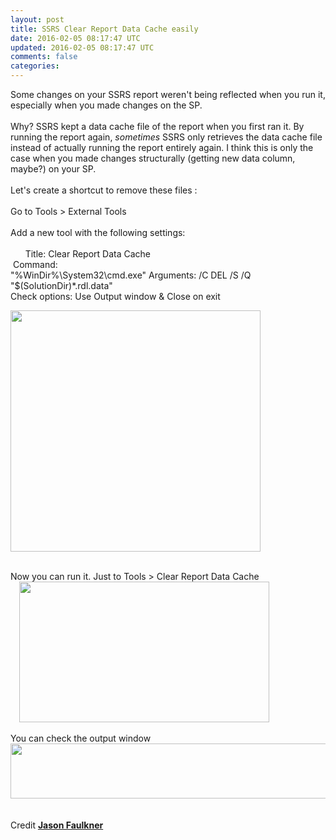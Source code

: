 ```yaml
---           
layout: post
title: SSRS Clear Report Data Cache easily
date: 2016-02-05 08:17:47 UTC
updated: 2016-02-05 08:17:47 UTC
comments: false
categories: 
---
```


Some changes on your SSRS report weren't being reflected when you run it, especially when you made changes on the SP. <br /><br />Why? SSRS kept a data cache file of the report when you first ran it. By running the report again, <i>sometimes</i> SSRS only retrieves the data cache file instead of actually running the report entirely again. I think this is only the case when you made changes structurally (getting new data column, maybe?) on your SP.<br /><br />Let's create a shortcut to remove these files :<br /><br />Go to Tools &gt; External Tools<br /><br />Add a new tool with the following settings:<br /><br />&nbsp; &nbsp; &nbsp; Title: Clear Report Data Cache<br /><span style="white-space: pre;">      Command: "%WinDir%\System32\cmd.exe"       Arguments: /C DEL /S /Q "$(SolutionDir)\*.rdl.data"</span><br /><span style="white-space: pre;"></span>Check options: Use Output window &amp; Close on exit<br /><div class="separator" style="clear: both; text-align: center;"><a href="https://3.bp.blogspot.com/-8Epwtmr6Uhw/VrQhUGOhMJI/AAAAAAAABS8/7If5PR8snVo/s1600/111.png" imageanchor="1" style="clear: left; float: left; margin-bottom: 1em; margin-right: 1em;"><img border="0" height="386" src="https://3.bp.blogspot.com/-8Epwtmr6Uhw/VrQhUGOhMJI/AAAAAAAABS8/7If5PR8snVo/s400/111.png" width="400" /></a></div><div class="separator" style="clear: both; text-align: center;"><br /></div><div class="separator" style="clear: both; text-align: left;">Now you can run it. Just to Tools &gt; Clear Report Data Cache&nbsp;</div><div class="separator" style="clear: both; text-align: left;"><a href="http://1.bp.blogspot.com/-dS-pV9yjgIw/VrQh0HSWEII/AAAAAAAABTE/jcmZMhRd5kE/s1600/111.png" imageanchor="1" style="margin-left: 1em; margin-right: 1em;"><img border="0" height="225" src="https://1.bp.blogspot.com/-dS-pV9yjgIw/VrQh0HSWEII/AAAAAAAABTE/jcmZMhRd5kE/s400/111.png" width="400" /></a></div><div class="separator" style="clear: both; text-align: left;"><br /></div><div class="separator" style="clear: both; text-align: left;">You can check the output window</div><a href="http://2.bp.blogspot.com/--57qX2lqLv4/VrQiHaaWxJI/AAAAAAAABTQ/ueuH9HHWI30/s1600/111.png" imageanchor="1"><img border="0" height="88" src="https://2.bp.blogspot.com/--57qX2lqLv4/VrQiHaaWxJI/AAAAAAAABTQ/ueuH9HHWI30/s640/111.png" width="640" /></a><br /><br /><br />Credit <a href="http://jasonfaulkner.com/"><b>Jason Faulkner</b></a>
